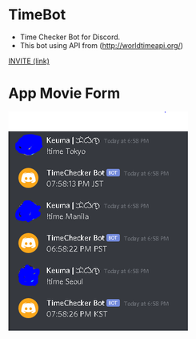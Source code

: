 # TimeBot
- Time Checker Bot for Discord.
- This bot using API from (http://worldtimeapi.org/)

<a href="https://discordapp.com/oauth2/authorize?client_id=682443313974083595&scope=bot&permissions=134144" class="button"> INVITE (link)</a>

# App Movie Form
![Example](https://github.com/Keumjoh/TimeBot/blob/master/Image/Sample1.PNG)
